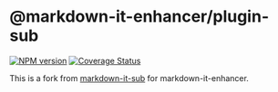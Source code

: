# @markdown-it-enhancer/plugin-sub

[![NPM version](https://img.shields.io/npm/v/@markdown-it-enhancer/plugin-sub.svg?style=flat)](https://www.npmjs.org/package/@markdown-it-enhancer/plugin-sub)
[![Coverage Status](https://codecov.io/gh/Dedicatus546/markdown-it-enhancer/branch/main/graph/badge.svg?component=plugin-sub)](https://app.codecov.io/github/Dedicatus546/markdown-it-enhancer/tree/main?components%5B0%5D=plugin-sub)

This is a fork from [markdown-it-sub](https://github.com/markdown-it/markdown-it-sub) for markdown-it-enhancer.
